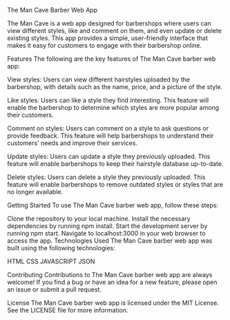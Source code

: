 The Man Cave Barber Web App

The Man Cave is a web app designed for barbershops where users can view different styles, like and comment on them, and even update or delete existing styles. This app provides a simple, user-friendly interface that makes it easy for customers to engage with their barbershop online.

Features
The following are the key features of The Man Cave barber web app:

View styles: Users can view different hairstyles uploaded by the barbershop, with details such as the name, price, and a picture of the style.

Like styles: Users can like a style they find interesting. This feature will enable the barbershop to determine which styles are more popular among their customers.

Comment on styles: Users can comment on a style to ask questions or provide feedback. This feature will help barbershops to understand their customers' needs and improve their services.

Update styles: Users can update a style they previously uploaded. This feature will enable barbershops to keep their hairstyle database up-to-date.

Delete styles: Users can delete a style they previously uploaded. This feature will enable barbershops to remove outdated styles or styles that are no longer available.

Getting Started
To use The Man Cave barber web app, follow these steps:

Clone the repository to your local machine.
Install the necessary dependencies by running npm install.
Start the development server by running npm start.
Navigate to localhost:3000 in your web browser to access the app.
Technologies Used
The Man Cave barber web app was built using the following technologies:

HTML
CSS
JAVASCRIPT
JSON

Contributing
Contributions to The Man Cave barber web app are always welcome! If you find a bug or have an idea for a new feature, please open an issue or submit a pull request.

License
The Man Cave barber web app is licensed under the MIT License. See the LICENSE file for more information.